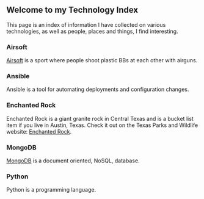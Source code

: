 ## Welcome to my Technology Index

This page is an index of information I have collected on various technologies, as well as people, places and things, I find interesting.


### Airsoft

[Airsoft](https://patrickaregan.github.io/tech-index/airsoft) is a sport where people shoot plastic BBs at each other with airguns.


### Ansible

Ansible is a tool for automating deployments and configuration changes.


### Enchanted Rock

Enchanted Rock is a giant granite rock in Central Texas and is a bucket list item if you live in Austin, Texas. Check it out on the Texas Parks and Wildlife website: [Enchanted Rock](https://tpwd.texas.gov/state-parks/enchanted-rock).


### MongoDB

[MongoDB](https://patrickaregan.github.io/tech-index/mongodb) is a document oriented, NoSQL, database.


### Python

Python is a programming language.


